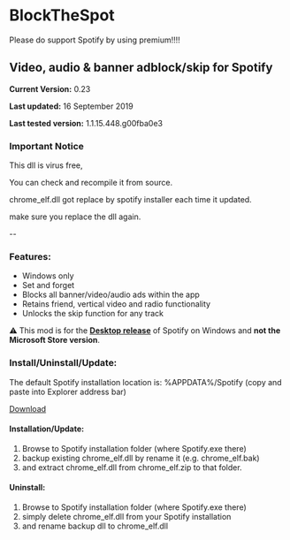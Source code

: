 # BlockTheSpot

Please do support Spotify by using premium!!!!

## Video, audio & banner adblock/skip for Spotify

**Current Version:** 0.23

**Last updated:** 16 September 2019

**Last tested version:** 1.1.15.448.g00fba0e3

### Important Notice

This dll is virus free,

You can check and recompile it from source.

chrome_elf.dll got replace by spotify installer each time it updated.

make sure you replace the dll again.

--

### Features:
* Windows only
* Set and forget
* Blocks all banner/video/audio ads within the app
* Retains friend, vertical video and radio functionality
* Unlocks the skip function for any track

:warning: This mod is for the [**Desktop release**](https://www.spotify.com/download/windows/) of Spotify on Windows and **not the Microsoft Store version**.

### Install/Uninstall/Update:

The default Spotify installation location is: %APPDATA%/Spotify (copy and paste into Explorer address bar)

[Download](chrome_elf.zip) 

#### Installation/Update:
1. Browse to Spotify installation folder (where Spotify.exe there) 
2. backup existing chrome_elf.dll by rename it (e.g. chrome_elf.bak)
3. and extract chrome_elf.dll from chrome_elf.zip to that folder. 

#### Uninstall:
1. Browse to Spotify installation folder (where Spotify.exe there) 
2. simply delete chrome_elf.dll from your Spotify installation
3. and rename backup dll to chrome_elf.dll
